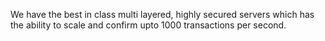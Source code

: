 We have the best in class multi layered, highly secured servers which has the ability to scale and confirm upto 1000 transactions per second.
